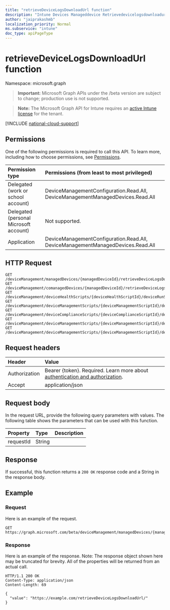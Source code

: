```yaml
---
title: "retrieveDeviceLogsDownloadUrl function"
description: "Intune Devices Manageddevice Retrievedevicelogsdownloadurl Api ."
author: "jaiprakashmb"
localization_priority: Normal
ms.subservice: "intune"
doc_type: apiPageType
---
```


# retrieveDeviceLogsDownloadUrl function

Namespace: microsoft.graph

> **Important:** Microsoft Graph APIs under the /beta version are subject to change; production use is not supported.

> **Note:** The Microsoft Graph API for Intune requires an [active Intune license](https://go.microsoft.com/fwlink/?linkid=839381) for the tenant.



[!INCLUDE [national-cloud-support](../../includes/all-clouds.md)]

## Permissions
One of the following permissions is required to call this API. To learn more, including how to choose permissions, see [Permissions](/graph/permissions-reference).

|Permission type|Permissions (from least to most privileged)|
|:---|:---|
|Delegated (work or school account)|DeviceManagementConfiguration.Read.All, DeviceManagementManagedDevices.Read.All|
|Delegated (personal Microsoft account)|Not supported.|
|Application|DeviceManagementConfiguration.Read.All, DeviceManagementManagedDevices.Read.All|

## HTTP Request
<!-- {
  "blockType": "ignored"
}
-->
``` http
GET /deviceManagement/managedDevices/{managedDeviceId}/retrieveDeviceLogsDownloadUrl
GET /deviceManagement/comanagedDevices/{managedDeviceId}/retrieveDeviceLogsDownloadUrl
GET /deviceManagement/deviceHealthScripts/{deviceHealthScriptId}/deviceRunStates/{deviceHealthScriptDeviceStateId}/managedDevice/retrieveDeviceLogsDownloadUrl
GET /deviceManagement/deviceManagementScripts/{deviceManagementScriptId}/deviceRunStates/{deviceManagementScriptDeviceStateId}/managedDevice/retrieveDeviceLogsDownloadUrl
GET /deviceManagement/deviceComplianceScripts/{deviceComplianceScriptId}/deviceRunStates/{deviceComplianceScriptDeviceStateId}/managedDevice/retrieveDeviceLogsDownloadUrl
GET /deviceManagement/deviceManagementScripts/{deviceManagementScriptId}/deviceRunStates/{deviceManagementScriptDeviceStateId}/managedDevice/users/{userId}/managedDevices/{managedDeviceId}/retrieveDeviceLogsDownloadUrl
GET /deviceManagement/deviceManagementScripts/{deviceManagementScriptId}/deviceRunStates/{deviceManagementScriptDeviceStateId}/managedDevice/detectedApps/{detectedAppId}/managedDevices/{managedDeviceId}/retrieveDeviceLogsDownloadUrl
```

## Request headers
|Header|Value|
|:---|:---|
|Authorization|Bearer {token}. Required. Learn more about [authentication and authorization](/graph/auth/auth-concepts).|
|Accept|application/json|

## Request body
In the request URL, provide the following query parameters with values.
The following table shows the parameters that can be used with this function.

|Property|Type|Description|
|:---|:---|:---|
|requestId|String||



## Response
If successful, this function returns a `200 OK` response code and a String in the response body.

## Example

### Request
Here is an example of the request.
``` http
GET https://graph.microsoft.com/beta/deviceManagement/managedDevices/{managedDeviceId}/retrieveDeviceLogsDownloadUrl(requestId='parameterValue')
```

### Response
Here is an example of the response. Note: The response object shown here may be truncated for brevity. All of the properties will be returned from an actual call.
``` http
HTTP/1.1 200 OK
Content-Type: application/json
Content-Length: 69

{
  "value": "https://example.com/retrieveDeviceLogsDownloadUrl/"
}
```
